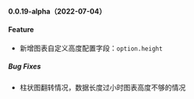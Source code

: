 #### 0.0.19-alpha（2022-07-04）

#### Feature

- 新增图表自定义高度配置字段：`option.height`

##### Bug Fixes

- 柱状图翻转情况，数据长度过小时图表高度不够的情况


